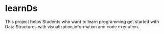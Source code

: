 # learnDs
This project helps Students who want to learn programming get started with Data Structures with visualization,information and code execution.
